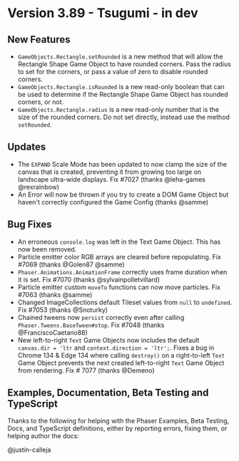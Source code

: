 # Version 3.89 - Tsugumi - in dev

## New Features

* `GameObjects.Rectangle.setRounded` is a new method that will allow the Rectangle Shape Game Object to have rounded corners. Pass the radius to set for the corners, or pass a value of zero to disable rounded corners.
* `GameObjects.Rectangle.isRounded` is a new read-only boolean that can be used to determine if the Rectangle Shape Game Object has rounded corners, or not.
* `GameObjects.Rectangle.radius` is a new read-only number that is the size of the rounded corners. Do not set directly, instead use the method `setRounded`.

## Updates

* The `EXPAND` Scale Mode has been updated to now clamp the size of the canvas that is created, preventing it from growing too large on landscape ultra-wide displays. Fix #7027 (thanks @leha-games @rexrainbow)
* An Error will now be thrown if you try to create a DOM Game Object but haven't correctly configured the Game Config (thanks @samme)

## Bug Fixes

* An erroneous `console.log` was left in the Text Game Object. This has now been removed.
* Particle emitter color RGB arrays are cleared before repopulating. Fix #7069 (thanks @Golen87 @samme)
* `Phaser.Animations.AnimationFrame` correctly uses frame duration when it is set. Fix #7070 (thanks @sylvainpolletvillard)
* Particle emitter custom `moveTo` functions can now move particles. Fix #7063 (thanks @samme)
* Changed ImageCollections default Tileset values from `null` to `undefined`. Fix #7053 (thanks @Snoturky)
* Chained tweens now `persist` correctly even after calling `Phaser.Tweens.BaseTween#stop`. Fix #7048 (thanks @FranciscoCaetano88)
* New left-to-right `Text` Game Objects now includes the default `canvas.dir = 'ltr` and `context.direction = 'ltr';`. Fixes a bug in Chrome 134 & Edge 134 where calling `destroy()` on a right-to-left `Text` Game Object prevents the next created left-to-right `Text` Game Object from rendering. Fix # 7077 (thanks @Demeno)

## Examples, Documentation, Beta Testing and TypeScript

Thanks to the following for helping with the Phaser Examples, Beta Testing, Docs, and TypeScript definitions, either by reporting errors, fixing them, or helping author the docs:

@justin-calleja
